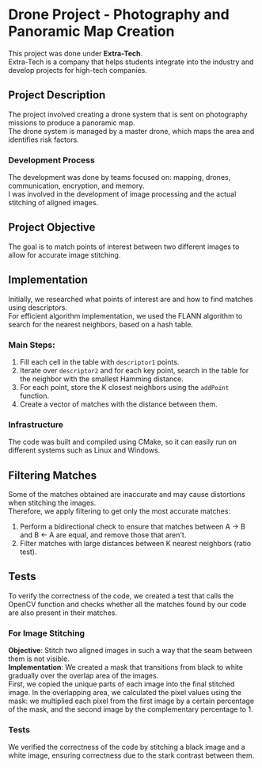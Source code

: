 # Drone Project - Photography and Panoramic Map Creation

This project was done under **Extra-Tech**.  
Extra-Tech is a company that helps students integrate into the industry and develop projects for high-tech companies.

## Project Description

The project involved creating a drone system that is sent on photography missions to produce a panoramic map.  
The drone system is managed by a master drone, which maps the area and identifies risk factors.

### Development Process

The development was done by teams focused on: mapping, drones, communication, encryption, and memory.  
I was involved in the development of image processing and the actual stitching of aligned images.

## Project Objective

The goal is to match points of interest between two different images to allow for accurate image stitching.

## Implementation

Initially, we researched what points of interest are and how to find matches using descriptors.  
For efficient algorithm implementation, we used the FLANN algorithm to search for the nearest neighbors, based on a hash table.

### Main Steps:

1. Fill each cell in the table with `descriptor1` points.
2. Iterate over `descriptor2` and for each key point, search in the table for the neighbor with the smallest Hamming distance.
3. For each point, store the K closest neighbors using the `addPoint` function.
4. Create a vector of matches with the distance between them.

### Infrastructure

The code was built and compiled using CMake, so it can easily run on different systems such as Linux and Windows.

## Filtering Matches

Some of the matches obtained are inaccurate and may cause distortions when stitching the images.  
Therefore, we apply filtering to get only the most accurate matches:

1. Perform a bidirectional check to ensure that matches between A -> B and B <- A are equal, and remove those that aren't.
2. Filter matches with large distances between K nearest neighbors (ratio test).

## Tests

To verify the correctness of the code, we created a test that calls the OpenCV function and checks whether all the matches found by our code are also present in their matches.

### For Image Stitching

**Objective**: Stitch two aligned images in such a way that the seam between them is not visible.  
**Implementation**: We created a mask that transitions from black to white gradually over the overlap area of the images.  
First, we copied the unique parts of each image into the final stitched image. In the overlapping area, we calculated the pixel values using the mask: we multiplied each pixel from the first image by a certain percentage of the mask, and the second image by the complementary percentage to 1.

### Tests

We verified the correctness of the code by stitching a black image and a white image, ensuring correctness due to the stark contrast between them.
